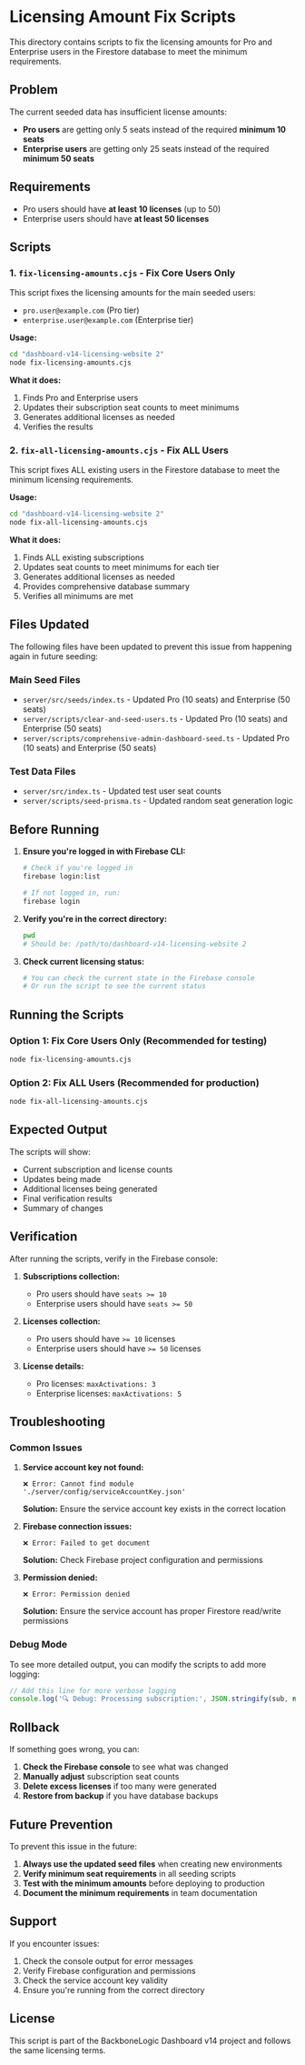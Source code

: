 # Licensing Amount Fix Scripts

This directory contains scripts to fix the licensing amounts for Pro and Enterprise users in the Firestore database to meet the minimum requirements.

## Problem

The current seeded data has insufficient license amounts:
- **Pro users** are getting only 5 seats instead of the required **minimum 10 seats**
- **Enterprise users** are getting only 25 seats instead of the required **minimum 50 seats**

## Requirements

- Pro users should have **at least 10 licenses** (up to 50)
- Enterprise users should have **at least 50 licenses**

## Scripts

### 1. `fix-licensing-amounts.cjs` - Fix Core Users Only

This script fixes the licensing amounts for the main seeded users:
- `pro.user@example.com` (Pro tier)
- `enterprise.user@example.com` (Enterprise tier)

**Usage:**
```bash
cd "dashboard-v14-licensing-website 2"
node fix-licensing-amounts.cjs
```

**What it does:**
1. Finds Pro and Enterprise users
2. Updates their subscription seat counts to meet minimums
3. Generates additional licenses as needed
4. Verifies the results

### 2. `fix-all-licensing-amounts.cjs` - Fix ALL Users

This script fixes ALL existing users in the Firestore database to meet the minimum licensing requirements.

**Usage:**
```bash
cd "dashboard-v14-licensing-website 2"
node fix-all-licensing-amounts.cjs
```

**What it does:**
1. Finds ALL existing subscriptions
2. Updates seat counts to meet minimums for each tier
3. Generates additional licenses as needed
4. Provides comprehensive database summary
5. Verifies all minimums are met

## Files Updated

The following files have been updated to prevent this issue from happening again in future seeding:

### Main Seed Files
- `server/src/seeds/index.ts` - Updated Pro (10 seats) and Enterprise (50 seats)
- `server/scripts/clear-and-seed-users.ts` - Updated Pro (10 seats) and Enterprise (50 seats)
- `server/scripts/comprehensive-admin-dashboard-seed.ts` - Updated Pro (10 seats) and Enterprise (50 seats)

### Test Data Files
- `server/src/index.ts` - Updated test user seat counts
- `server/scripts/seed-prisma.ts` - Updated random seat generation logic

## Before Running

1. **Ensure you're logged in with Firebase CLI:**
   ```bash
   # Check if you're logged in
   firebase login:list
   
   # If not logged in, run:
   firebase login
   ```

2. **Verify you're in the correct directory:**
   ```bash
   pwd
   # Should be: /path/to/dashboard-v14-licensing-website 2
   ```

3. **Check current licensing status:**
   ```bash
   # You can check the current state in the Firebase console
   # Or run the script to see the current status
   ```

## Running the Scripts

### Option 1: Fix Core Users Only (Recommended for testing)
```bash
node fix-licensing-amounts.cjs
```

### Option 2: Fix ALL Users (Recommended for production)
```bash
node fix-all-licensing-amounts.cjs
```

## Expected Output

The scripts will show:
- Current subscription and license counts
- Updates being made
- Additional licenses being generated
- Final verification results
- Summary of changes

## Verification

After running the scripts, verify in the Firebase console:

1. **Subscriptions collection:**
   - Pro users should have `seats >= 10`
   - Enterprise users should have `seats >= 50`

2. **Licenses collection:**
   - Pro users should have `>= 10` licenses
   - Enterprise users should have `>= 50` licenses

3. **License details:**
   - Pro licenses: `maxActivations: 3`
   - Enterprise licenses: `maxActivations: 5`

## Troubleshooting

### Common Issues

1. **Service account key not found:**
   ```
   ❌ Error: Cannot find module './server/config/serviceAccountKey.json'
   ```
   **Solution:** Ensure the service account key exists in the correct location

2. **Firebase connection issues:**
   ```
   ❌ Error: Failed to get document
   ```
   **Solution:** Check Firebase project configuration and permissions

3. **Permission denied:**
   ```
   ❌ Error: Permission denied
   ```
   **Solution:** Ensure the service account has proper Firestore read/write permissions

### Debug Mode

To see more detailed output, you can modify the scripts to add more logging:

```javascript
// Add this line for more verbose logging
console.log('🔍 Debug: Processing subscription:', JSON.stringify(sub, null, 2));
```

## Rollback

If something goes wrong, you can:

1. **Check the Firebase console** to see what was changed
2. **Manually adjust** subscription seat counts
3. **Delete excess licenses** if too many were generated
4. **Restore from backup** if you have database backups

## Future Prevention

To prevent this issue in the future:

1. **Always use the updated seed files** when creating new environments
2. **Verify minimum seat requirements** in all seeding scripts
3. **Test with the minimum amounts** before deploying to production
4. **Document the minimum requirements** in team documentation

## Support

If you encounter issues:

1. Check the console output for error messages
2. Verify Firebase configuration and permissions
3. Check the service account key validity
4. Ensure you're running from the correct directory

## License

This script is part of the BackboneLogic Dashboard v14 project and follows the same licensing terms.

